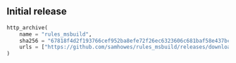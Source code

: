## Initial release 

<!--marker-->
```python
http_archive(
    name = "rules_msbuild",
    sha256 = "67818f4d2f193766cef952ba8efe72f26ec6323606c681baf58e437bc9ca94ac",
    urls = ["https://github.com/samhowes/rules_msbuild/releases/download/0.0.6/rules_msbuild-0.0.6.tar.gz"],
)
```